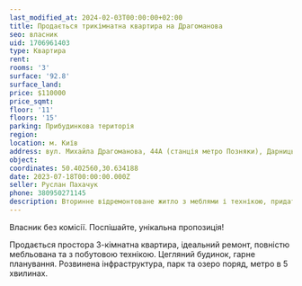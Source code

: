 ```yaml
---
last_modified_at: 2024-02-03T00:00:00+02:00
title: Продається трикімнатна квартира на Драгоманова
seo: власник
uid: 1706961403
type: Квартира
rent:
rooms: '3'
surface: '92.8'
surface_land:
price: $110000
price_sqmt:
floor: '11'
floors: '15'
parking: Прибудинкова територія
region:
location: м. Київ
address: вул. Михайла Драгоманова, 44А (станція метро Позняки), Дарницький район
object:
coordinates: 50.402560,30.634188
date: 2023-07-18T00:00:00.000Z
seller: Руслан Пахачук
phone: 380950271145
description: Вторинне відремонтоване житло з меблями і технікою, придатне і готове для проживання
---
```


Власник без комісії. Поспішайте, унікальна пропозиція!

Продається простора 3-кімнатна квартира, ідеальний ремонт, повністю мебльована та з побутовою технікою. Цегляний будинок, гарне планування. Розвинена інфраструктура, парк та озеро поряд, метро в 5 хвилинах.
